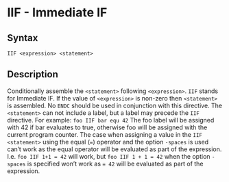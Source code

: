 # IIF - Immediate IF

## Syntax
```assembly
IIF <expression> <statement>
```

## Description
Conditionally assemble the `<statement>` following `<expression>`.
`IIF` stands for Immediate IF. If the value of `<expression>` is non-zero then `<statement>` is assembled. No `ENDC` should be used in conjunction with this directive. The `<statement>` can not include a label, but a label may precede the `IIF` directive. For example: `foo IIF bar equ 42` The foo label will be assigned with 42 if bar evaluates to true, otherwise foo will be assigned with the current program counter. The case when assigning a value in the `IIF <statement>` using the equal (`=`) operator and the option `-spaces` is used can’t work as the equal operator will be evaluated as part of the expression. I.e. `foo IIF 1+1 = 42` will work, but `foo IIF 1 + 1 = 42` when the option `-spaces` is specified won’t work as `= 42` will be evaluated as part of the expression.
